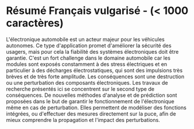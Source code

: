 # Résumé Français vulgarisé - (< 1000 caractères)

L'électronique automobile est un acteur majeur pour les véhicules autonomes.
Ce type d'application promet d'améliorer la sécurité des usagers, mais pour cela la fiabilité des systèmes électroniques doit être garantie.
C'est un fort challenge dans le domaine automobile car les modules sont exposés constamment à des stress électriques et en particulier à des décharges électrostatiques, qui sont des impulsions très brèves et de très forte amplitude.
Les conséquences sont une destruction ou une perturbation des composants électroniques.
Les travaux de recherche présentés ici se concentrent sur le second type de conséquences.
De nouvelles méthodes d'analyse et de prédiction sont proposées dans le but de garantir le fonctionnement de l'électronique même en cas de perturbation.
Elles permettent de modéliser des fonctions intégrées, ou d'effectuer des mesures directement sur la puce, afin de mieux comprendre la propagation et l'impact des perturbations.

